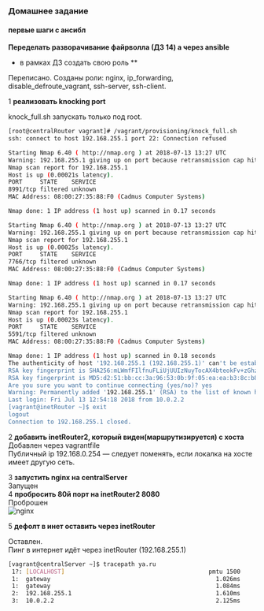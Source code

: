 ### Домашнее задание
#### первые шаги с ансибл

**Переделать разворачивание файрволла (ДЗ 14) а через ansible**  
- в рамках ДЗ создать свою роль **  

Переписано. Созданы роли: nginx, ip_forwarding, disable_defroute_vagrant, ssh-server, ssh-client.

1 **реализовать knocking port**  

knock_full.sh запускать только под root.
```bash
[root@centralRouter vagrant]# /vagrant/provisioning/knock_full.sh 
ssh: connect to host 192.168.255.1 port 22: Connection refused

Starting Nmap 6.40 ( http://nmap.org ) at 2018-07-13 13:27 UTC
Warning: 192.168.255.1 giving up on port because retransmission cap hit (0).
Nmap scan report for 192.168.255.1
Host is up (0.00021s latency).
PORT     STATE    SERVICE
8991/tcp filtered unknown
MAC Address: 08:00:27:35:88:F0 (Cadmus Computer Systems)

Nmap done: 1 IP address (1 host up) scanned in 0.17 seconds

Starting Nmap 6.40 ( http://nmap.org ) at 2018-07-13 13:27 UTC
Warning: 192.168.255.1 giving up on port because retransmission cap hit (0).
Nmap scan report for 192.168.255.1
Host is up (0.00025s latency).
PORT     STATE    SERVICE
7766/tcp filtered unknown
MAC Address: 08:00:27:35:88:F0 (Cadmus Computer Systems)

Nmap done: 1 IP address (1 host up) scanned in 0.17 seconds

Starting Nmap 6.40 ( http://nmap.org ) at 2018-07-13 13:27 UTC
Warning: 192.168.255.1 giving up on port because retransmission cap hit (0).
Nmap scan report for 192.168.255.1
Host is up (0.00023s latency).
PORT     STATE    SERVICE
5591/tcp filtered unknown
MAC Address: 08:00:27:35:88:F0 (Cadmus Computer Systems)

Nmap done: 1 IP address (1 host up) scanned in 0.18 seconds
The authenticity of host '192.168.255.1 (192.168.255.1)' can't be established.
RSA key fingerprint is SHA256:mLWmfFIlfnuFLiUjUUIzNuyTocAX4bteokFv+zGhzy4.
RSA key fingerprint is MD5:d2:51:bb:cc:3a:96:53:0b:9f:05:ea:ea:b3:8c:b8:9c.
Are you sure you want to continue connecting (yes/no)? yes
Warning: Permanently added '192.168.255.1' (RSA) to the list of known hosts.
Last login: Fri Jul 13 12:54:18 2018 from 10.0.2.2
[vagrant@inetRouter ~]$ exit
logout
Connection to 192.168.255.1 closed.
```

2 **добавить inetRouter2, который виден(маршрутизируется) с хоста**  
Добавлен через vagrantfile  
Публичный ip 192.168.0.254 — следует поменять, если локалка на хосте имеет другую сеть.  

3 **запустить nginx на centralServer**  
Запущен  
4 **пробросить 80й порт на inetRouter2 8080**  
Проброшен  
![nginx](https://i.imgur.com/Kl0Uz0s.png)

5 **дефолт в инет оставить через inetRouter**  

Оставлен.  
Пинг в интернет идёт через inetRouter (192.168.255.1)
```bash
[vagrant@centralServer ~]$ tracepath ya.ru
 1?: [LOCALHOST]                                         pmtu 1500
 1:  gateway                                               1.026ms 
 1:  gateway                                               1.084ms 
 2:  192.168.255.1                                         1.610ms 
 3:  10.0.2.2                                              2.125ms 
```
